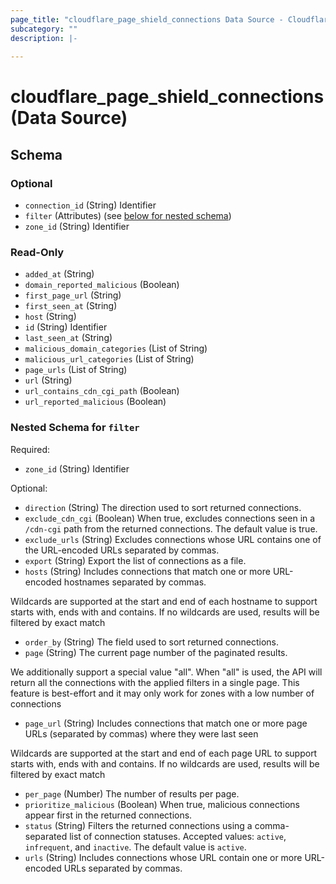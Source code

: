 ```yaml
---
page_title: "cloudflare_page_shield_connections Data Source - Cloudflare"
subcategory: ""
description: |-
  
---
```


# cloudflare_page_shield_connections (Data Source)




<!-- schema generated by tfplugindocs -->
## Schema

### Optional

- `connection_id` (String) Identifier
- `filter` (Attributes) (see [below for nested schema](#nestedatt--filter))
- `zone_id` (String) Identifier

### Read-Only

- `added_at` (String)
- `domain_reported_malicious` (Boolean)
- `first_page_url` (String)
- `first_seen_at` (String)
- `host` (String)
- `id` (String) Identifier
- `last_seen_at` (String)
- `malicious_domain_categories` (List of String)
- `malicious_url_categories` (List of String)
- `page_urls` (List of String)
- `url` (String)
- `url_contains_cdn_cgi_path` (Boolean)
- `url_reported_malicious` (Boolean)

<a id="nestedatt--filter"></a>
### Nested Schema for `filter`

Required:

- `zone_id` (String) Identifier

Optional:

- `direction` (String) The direction used to sort returned connections.
- `exclude_cdn_cgi` (Boolean) When true, excludes connections seen in a `/cdn-cgi` path from the returned connections. The default value is true.
- `exclude_urls` (String) Excludes connections whose URL contains one of the URL-encoded URLs separated by commas.
- `export` (String) Export the list of connections as a file.
- `hosts` (String) Includes connections that match one or more URL-encoded hostnames separated by commas.

Wildcards are supported at the start and end of each hostname to support starts with, ends with
and contains. If no wildcards are used, results will be filtered by exact match
- `order_by` (String) The field used to sort returned connections.
- `page` (String) The current page number of the paginated results.

We additionally support a special value "all". When "all" is used, the API will return all the connections
with the applied filters in a single page. This feature is best-effort and it may only work for zones with
a low number of connections
- `page_url` (String) Includes connections that match one or more page URLs (separated by commas) where they were last seen

Wildcards are supported at the start and end of each page URL to support starts with, ends with
and contains. If no wildcards are used, results will be filtered by exact match
- `per_page` (Number) The number of results per page.
- `prioritize_malicious` (Boolean) When true, malicious connections appear first in the returned connections.
- `status` (String) Filters the returned connections using a comma-separated list of connection statuses. Accepted values: `active`, `infrequent`, and `inactive`. The default value is `active`.
- `urls` (String) Includes connections whose URL contain one or more URL-encoded URLs separated by commas.


